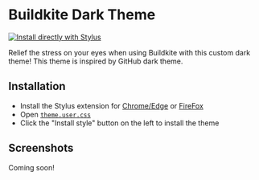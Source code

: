 # Buildkite Dark Theme

[![Install directly with Stylus](https://img.shields.io/badge/Install%20directly%20with-Stylus-00adad.svg)](https://github.com/one-dark/buildkite-dark-theme/raw/main/theme.user.css)

Relief the stress on your eyes when using Buildkite with this custom dark theme! This theme is inspired by GitHub dark theme.

## Installation

- Install the Stylus extension for [Chrome/Edge](https://chrome.google.com/webstore/detail/stylus/clngdbkpkpeebahjckkjfobafhncgmne?hl=en) or [FireFox](https://addons.mozilla.org/en-US/firefox/addon/styl-us)
- Open [`theme.user.css`](https://github.com/one-dark/buildkite-dark-theme/raw/main/theme.user.css)
- Click the "Install style" button on the left to install the theme

## Screenshots

Coming soon!

